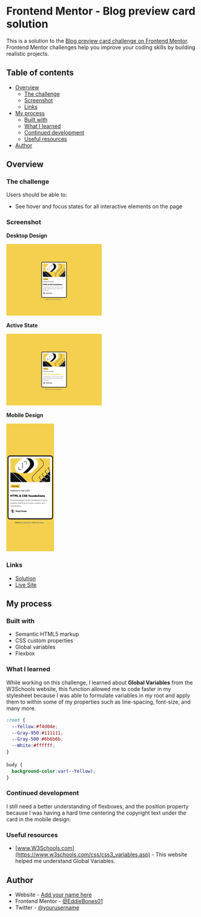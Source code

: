 # Frontend Mentor - Blog preview card solution

This is a solution to the [Blog preview card challenge on Frontend Mentor](https://www.frontendmentor.io/challenges/blog-preview-card-ckPaj01IcS). Frontend Mentor challenges help you improve your coding skills by building realistic projects. 

## Table of contents

- [Overview](#overview)
  - [The challenge](#the-challenge)
  - [Screenshot](#screenshot)
  - [Links](#links)
- [My process](#my-process)
  - [Built with](#built-with)
  - [What I learned](#what-i-learned)
  - [Continued development](#continued-development)
  - [Useful resources](#useful-resources)
- [Author](#author)

## Overview

### The challenge

Users should be able to:

- See hover and focus states for all interactive elements on the page

### Screenshot
**Desktop Design**

<img src="design\desktop-design.png"  alt= "Desktop Design" width="50%;"/>

**Active State**

<img src="design\active-states.png" alt= "Active State" width="50%;"/>

**Mobile Design**

<img src="design\mobile-design.png" alt= "Mobile Design" width="25%;"/>


### Links

- [Solution](https://your-solution-url.com)
- [Live Site ](https://eddiebones1.github.io/Blog-Preview-Card/)

## My process

### Built with

- Semantic HTML5 markup
- CSS custom properties
- Global variables
- Flexbox

### What I learned

While working on this challenge, I learned about **Global Variables** from the W3Schools website, this function allowed me to code faster in my stylesheet because I was able to formulate variables in my root and apply them to within some of my properties such as line-spacing, font-size, and many more.



```css
:root {
  --Yellow:#f4d04e;
  --Gray-950:#111111;
  --Gray-500:#6b6b6b;
  --White:#ffffff;
}

body {
  background-color:var(--Yellow);
}
```

### Continued development

I still need a better understanding of flexboxes, and the position property because I was having a hard time centering the copyright text under the card in the mobile design.

### Useful resources

- [www.W3Schools.com](https://www.w3schools.com/css/css3_variables.asp) - This website helped me understand Global Variables.

## Author

- Website - [Add your name here](https://www.your-site.com)
- Frontend Mentor - [@EddieBones01](https://www.frontendmentor.io/profile/EddieBones1)
- Twitter - [@yourusername](https://www.twitter.com/yourusername)
